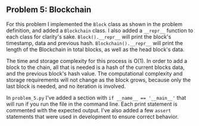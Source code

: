 ## Problem 5: Blockchain

For this problem I implemented the `Block` class as shown in the problem definition, and added a `Blockchain` class. I also added a `__repr__` function to each class for clarity's sake. `Block().__repr__` will print the block's timestamp, data and previous hash. `Blockchain().__repr__` will print the length of the Blockchain in total blocks, as well as the head block's data.

The time and storage complexity for this process is O(1). In order to add a block to the chain, all that is needed is a hash of the current blocks data, and the previous block's hash value. The computational complexity and storage requirements will not change as the block grows, because only the last block is needed, and no iteration is involved.

In `problem_5.py` I've added a section with `if __name__ == '__main__'` that will run if you run the file in the command line. Each print statement is commented with the expected output. I've also added a few `assert` statements that were used in development to ensure correct behavior.